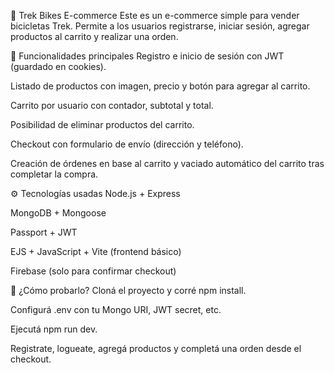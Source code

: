 🚴 Trek Bikes E-commerce
Este es un e-commerce simple para vender bicicletas Trek. Permite a los usuarios registrarse, iniciar sesión, agregar productos al carrito y realizar una orden.

🧩 Funcionalidades principales
Registro e inicio de sesión con JWT (guardado en cookies).

Listado de productos con imagen, precio y botón para agregar al carrito.

Carrito por usuario con contador, subtotal y total.

Posibilidad de eliminar productos del carrito.

Checkout con formulario de envío (dirección y teléfono).

Creación de órdenes en base al carrito y vaciado automático del carrito tras completar la compra.

⚙️ Tecnologías usadas
Node.js + Express

MongoDB + Mongoose

Passport + JWT

EJS + JavaScript + Vite (frontend básico)

Firebase (solo para confirmar checkout)

🧪 ¿Cómo probarlo?
Cloná el proyecto y corré npm install.

Configurá .env con tu Mongo URI, JWT secret, etc.

Ejecutá npm run dev.

Registrate, logueate, agregá productos y completá una orden desde el checkout.

